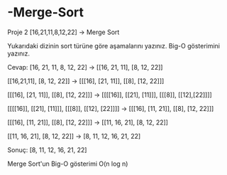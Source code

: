 # -Merge-Sort
Proje 2
[16,21,11,8,12,22] -> Merge Sort

Yukarıdaki dizinin sort türüne göre aşamalarını yazınız.
Big-O gösterimini yazınız.

Cevap:
[16, 21, 11, 8, 12, 22] -> [[16, 21, 11], [8, 12, 22]]

[[16,21,11], [8, 12, 22]] -> [[[16], [21, 11]], [[8], [12, 22]]]

[[[16], [21, 11]], [[8], [12, 22]]] -> [[[[16]], [[21], [11]]], [[[8]], [[12],[22]]]]

[[[[16]], [[21], [11]]], [[[8]], [[12], [22]]]] -> [[[16], [11, 21]], [[8], [12, 22]]]

[[[16], [11, 21]], [[8], [12, 22]]] -> [[11, 16, 21], [8, 12, 22]]

[[11, 16, 21], [8, 12, 22]] -> [8, 11, 12, 16, 21, 22]

Sonuç: [8, 11, 12, 16, 21, 22]

Merge Sort'un Big-O gösterimi O(n log n)
